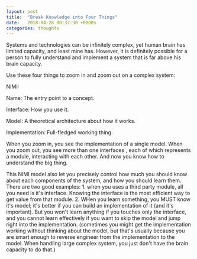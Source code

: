 ```yaml
---
layout: post
title:  "Break Knowledge into Four Things"
date:   2018-04-28 00:37:30 +0000s
categories: thoughts
---
```


Systems and technologies can be infinitely complex, yet human brain has limited capacity, and least mine has. However, it is definitely possible for a person to fully understand and implement a system that is far above his brain capacity.

Use these four things to zoom in and zoom out on a complex system:

NIMI:

Name: The entry point to a concept.

Interface: How you use it.

Model: A theoretical architecture about how it works.

Implementation: Full-fledged working thing. 

When you zoom in, you see the implementation of a single model. When you zoom out, you see more than one interfaces , each of which represents a module, interacting with each other. And now you know how to understand the big thing. 

This NIMI model also let you precisely control how much you should know about each components of the system, and how you should learn them. There are two good examples: 1. when you uses a third party module, all you need is it's interface. Knowing the interface is the most efficient way to get value from that module. 2. WHen you learn something, you MUST know it's model; it's better if you can build an implementation of it (and it's important). But you won't learn anything if you touches only the interface, and you cannot learn effectively if you want to skip the model and jump right into the implementation. (sometimes you might get the implementation working without thinking about the model, but that's usually because you are smart enough to reverse engineer from the implementation to the model. When handling large complex system, you just don't have the brain capacity to do that.)
 





